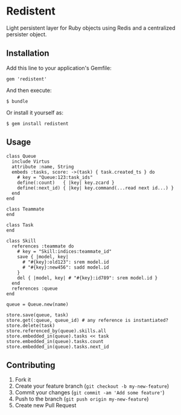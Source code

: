 # Redistent

Light persistent layer for Ruby objects using Redis and a centralized persister object.

## Installation

Add this line to your application's Gemfile:

    gem 'redistent'

And then execute:

    $ bundle

Or install it yourself as:

    $ gem install redistent

## Usage

    class Queue
      include Virtus
      attribute :name, String
      embeds :tasks, score: ->(task) { task.created_ts } do
        # key = "Queue:123:task_ids"
        define(:count)   { |key| key.zcard }
        define(:next_id) { |key| key.command(...read next id...) }
      end
    end

    class Teammate
    end

    class Task
    end

    class Skill
      references :teammate do
        # key = "Skill:indices:teammate_id"
        save { |model, key|
          # "#{key}:old123": srem model.id
          # "#{key}:new456": sadd model.id
        }
        del { |model, key| # "#{key}:id789": srem model.id }
      end
      references :queue
    end

    queue = Queue.new(name)

    store.save(queue, task)
    store.get(:queue, queue_id) # any reference is instantiated?
    store.delete(task)
    store.referenced_by(queue).skills.all
    store.embedded_in(queue).tasks << task
    store.embedded_in(queue).tasks.count
    store.embedded_in(queue).tasks.next_id

## Contributing

1. Fork it
2. Create your feature branch (`git checkout -b my-new-feature`)
3. Commit your changes (`git commit -am 'Add some feature'`)
4. Push to the branch (`git push origin my-new-feature`)
5. Create new Pull Request
